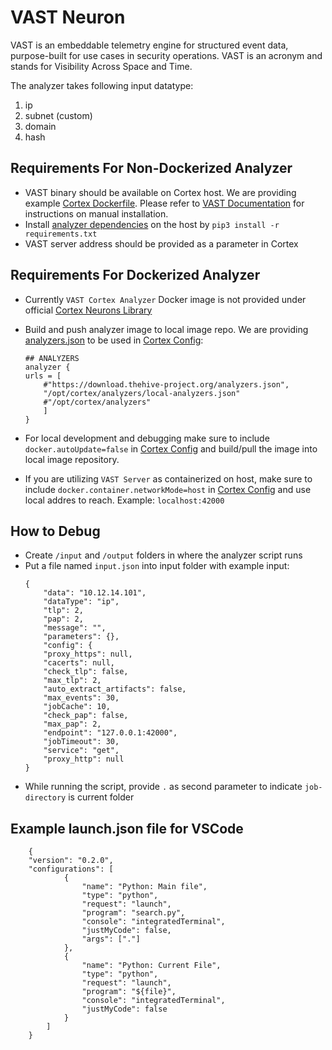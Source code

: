# VAST Neuron

VAST is an embeddable telemetry engine for structured event data, purpose-built for use cases in security operations. VAST is an acronym and stands for Visibility Across Space and Time.

The analyzer takes following input datatype:
1. ip
2. subnet (custom)
3. domain
4. hash

## Requirements For Non-Dockerized Analyzer
- VAST binary should be available on Cortex host. We are providing example [Cortex Dockerfile](/thehive/vol/cortex/Dockerfile). Please refer to [VAST Documentation](vast.io) for instructions on manual installation.
- Install [analyzer dependencies](/thehive/analyzers/VAST/requirements.txt) on the host by `pip3 install -r requirements.txt`
- VAST server address should be provided as a parameter in Cortex

## Requirements For Dockerized Analyzer
- Currently `VAST Cortex Analyzer` Docker image is not provided under official [Cortex Neurons Library](https://hub.docker.com/u/cortexneurons)
- Build and push analyzer image to local image repo. We are providing [analyzers.json](analyzers/local-analyzers.json) to be used in [Cortex Config](vol/cortex/application.conf):

    ```
    ## ANALYZERS
    analyzer {
    urls = [
        #"https://download.thehive-project.org/analyzers.json",
        "/opt/cortex/analyzers/local-analyzers.json"
        #"/opt/cortex/analyzers"
        ]
    }
    ```
- For local development and debugging make sure to include `docker.autoUpdate=false` in [Cortex Config](vol/cortex/application.conf) and build/pull the image into local image repository.
- If you are utilizing `VAST Server` as containerized on host, make sure to include `docker.container.networkMode=host` in [Cortex Config](vol/cortex/application.conf) and use local addres to reach. Example: `localhost:42000`

## How to Debug
- Create `/input` and `/output` folders in where the analyzer script runs
- Put a file named `input.json` into input folder with example input:
    ```
    {
        "data": "10.12.14.101",
        "dataType": "ip",
        "tlp": 2,
        "pap": 2,
        "message": "",
        "parameters": {},
        "config": {
        "proxy_https": null,
        "cacerts": null,
        "check_tlp": false,
        "max_tlp": 2,
        "auto_extract_artifacts": false,
        "max_events": 30,
        "jobCache": 10,
        "check_pap": false,
        "max_pap": 2,
        "endpoint": "127.0.0.1:42000",
        "jobTimeout": 30,
        "service": "get",
        "proxy_http": null
    }
    ```
- While running the script, provide `.` as second parameter to indicate `job-directory` is current folder

## Example launch.json file for VSCode
```
    {
    "version": "0.2.0",
    "configurations": [
            {
                "name": "Python: Main file",
                "type": "python",
                "request": "launch",
                "program": "search.py",
                "console": "integratedTerminal",
                "justMyCode": false,
                "args": ["."]
            },
            {
                "name": "Python: Current File",
                "type": "python",
                "request": "launch",
                "program": "${file}",
                "console": "integratedTerminal",
                "justMyCode": false
            }
        ]
    }
````